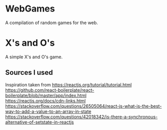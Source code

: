 # WebGames
A compilation of random games for the web.

# X's and O's
A simple X's and O's game.

## Sources I used
Inspiration taken from https://reactjs.org/tutorial/tutorial.html <br>
https://github.com/react-boilerplate/react-boilerplate/blob/master/app/index.html <br>
https://reactjs.org/docs/cdn-links.html <br>
https://stackoverflow.com/questions/26505064/react-js-what-is-the-best-way-to-add-a-value-to-an-array-in-state <br>
https://stackoverflow.com/questions/42018342/is-there-a-synchronous-alternative-of-setstate-in-reactjs

